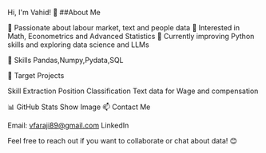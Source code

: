
Hi, I'm Vahid! 👋
##About Me

👀 Passionate about labour market, text and people data
🧮 Interested in Math, Econometrics and Advanced Statistics
🌱 Currently improving Python skills and exploring data science and LLMs

🔧 Skills
Pandas,Numpy,Pydata,SQL

🎯 Target Projects

Skill Extraction
Position Classification
Text data for Wage and compensation

📊 GitHub Stats
Show Image
📫 Contact Me

Email: vfaraji89@gmail.com
LinkedIn

Feel free to reach out if you want to collaborate or chat about data! 😊


<!---
--->
